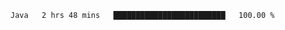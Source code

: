 <!--START_SECTION:waka-->

```txt
Java   2 hrs 48 mins   █████████████████████████   100.00 %
```

<!--END_SECTION:waka-->
